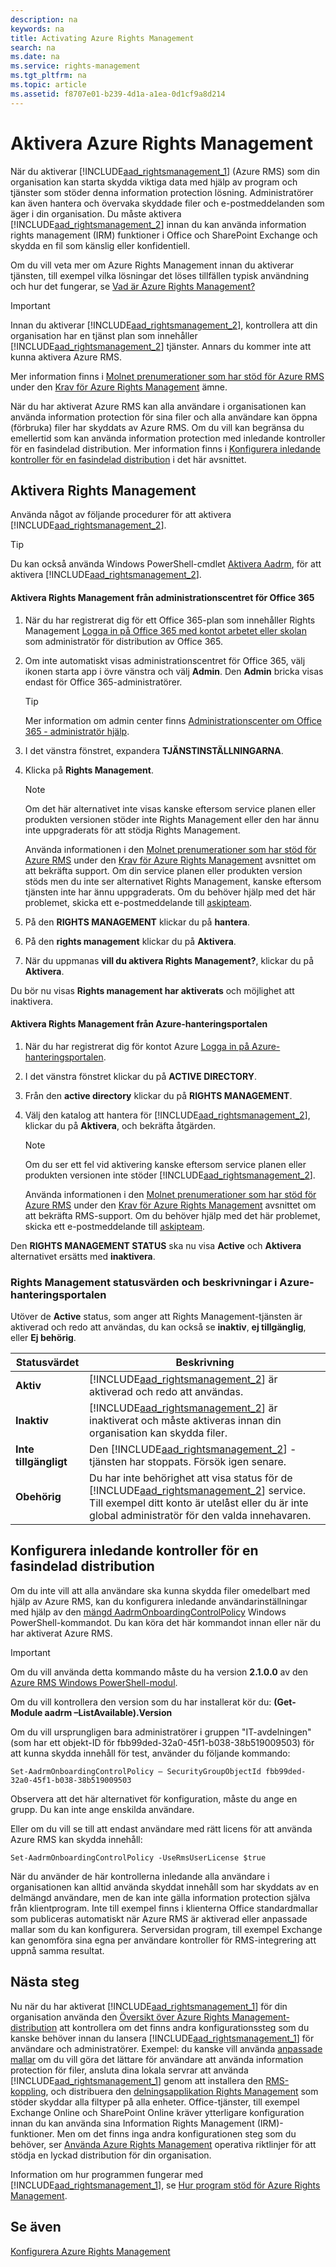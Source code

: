 ```yaml
---
description: na
keywords: na
title: Activating Azure Rights Management
search: na
ms.date: na
ms.service: rights-management
ms.tgt_pltfrm: na
ms.topic: article
ms.assetid: f8707e01-b239-4d1a-a1ea-0d1cf9a8d214
---
```

# Aktivera Azure Rights Management
När du aktiverar [!INCLUDE[aad_rightsmanagement_1](../Token/aad_rightsmanagement_1_md.md)] (Azure RMS) som din organisation kan starta skydda viktiga data med hjälp av program och tjänster som stöder denna information protection lösning. Administratörer kan även hantera och övervaka skyddade filer och e-postmeddelanden som äger i din organisation. Du måste aktivera [!INCLUDE[aad_rightsmanagement_2](../Token/aad_rightsmanagement_2_md.md)] innan du kan använda information rights management (IRM) funktioner i Office och SharePoint Exchange och skydda en fil som känslig eller konfidentiell.

Om du vill veta mer om Azure Rights Management innan du aktiverar tjänsten, till exempel vilka lösningar det löses tillfällen typisk användning och hur det fungerar, se [Vad är Azure Rights Management?](../Topic/What_is_Azure_Rights_Management_.md)

> [!IMPORTANT]
> Innan du aktiverar [!INCLUDE[aad_rightsmanagement_2](../Token/aad_rightsmanagement_2_md.md)], kontrollera att din organisation har en tjänst plan som innehåller [!INCLUDE[aad_rightsmanagement_2](../Token/aad_rightsmanagement_2_md.md)] tjänster. Annars du kommer inte att kunna aktivera Azure RMS.
> 
> Mer information finns i [Molnet prenumerationer som har stöd för Azure RMS](../Topic/Requirements_for_Azure_Rights_Management.md#BKMK_SupportedSubscriptions) under den [Krav för Azure Rights Management](../Topic/Requirements_for_Azure_Rights_Management.md) ämne.

När du har aktiverat Azure RMS kan alla användare i organisationen kan använda information protection för sina filer och alla användare kan öppna (förbruka) filer har skyddats av Azure RMS. Om du vill kan begränsa du emellertid som kan använda information protection med inledande kontroller för en fasindelad distribution. Mer information finns i [Konfigurera inledande kontroller för en fasindelad distribution](../Topic/Activating_Azure_Rights_Management.md#BKMK_OnboardingControls) i det här avsnittet.

## Aktivera Rights Management
Använda något av följande procedurer för att aktivera [!INCLUDE[aad_rightsmanagement_2](../Token/aad_rightsmanagement_2_md.md)].

> [!TIP]
> Du kan också använda Windows PowerShell-cmdlet [Aktivera Aadrm](http://msdn.microsoft.com/library/windowsazure/dn629412.aspx), för att aktivera [!INCLUDE[aad_rightsmanagement_2](../Token/aad_rightsmanagement_2_md.md)].

#### Aktivera Rights Management från administrationscentret för Office 365

1.  När du har registrerat dig för ett Office 365-plan som innehåller Rights Management [Logga in på Office 365 med kontot arbetet eller skolan](https://portal.office.com/) som administratör för distribution av Office 365.

2.  Om inte automatiskt visas administrationscentret för Office 365, välj ikonen starta app i övre vänstra och välj **Admin**. Den **Admin** bricka visas endast för Office 365-administratörer.

    > [!TIP]
    > Mer information om admin center finns [Administrationscenter om Office 365 - administratör hjälp](https://support.office.com/article/About-the-Office-365-admin-center-Admin-Help-58537702-d421-4d02-8141-e128e3703547).

3.  I det vänstra fönstret, expandera **TJÄNSTINSTÄLLNINGARNA**.

4.  Klicka på **Rights Management**.

    > [!NOTE]
    > Om det här alternativet inte visas kanske eftersom service planen eller produkten versionen stöder inte Rights Management eller den har ännu inte uppgraderats för att stödja Rights Management.
    > 
    > Använda informationen i den [Molnet prenumerationer som har stöd för Azure RMS](../Topic/Requirements_for_Azure_Rights_Management.md#BKMK_SupportedSubscriptions) under den [Krav för Azure Rights Management](../Topic/Requirements_for_Azure_Rights_Management.md) avsnittet om att bekräfta support. Om din service planen eller produkten version stöds men du inte ser alternativet Rights Management, kanske eftersom tjänsten inte har ännu uppgraderats. Om du behöver hjälp med det här problemet, skicka ett e-postmeddelande till [askipteam](mailto:askipteam@microsoft.com?subject=I%20cannot%20activate%20RMS).

5.  På den **RIGHTS MANAGEMENT** klickar du på **hantera**.

6.  På den **rights management** klickar du på **Aktivera**.

7.  När du uppmanas **vill du aktivera Rights Management?**, klickar du på **Aktivera**.

Du bör nu visas **Rights management har aktiverats** och möjlighet att inaktivera.

#### Aktivera Rights Management från Azure-hanteringsportalen

1.  När du har registrerat dig för kontot Azure [Logga in på Azure-hanteringsportalen](http://go.microsoft.com/fwlink/p/?LinkID=275081).

2.  I det vänstra fönstret klickar du på **ACTIVE DIRECTORY**.

3.  Från den **active directory** klickar du på **RIGHTS MANAGEMENT**.

4.  Välj den katalog att hantera för [!INCLUDE[aad_rightsmanagement_2](../Token/aad_rightsmanagement_2_md.md)], klickar du på **Aktivera**, och bekräfta åtgärden.

    > [!NOTE]
    > Om du ser ett fel vid aktivering kanske eftersom service planen eller produkten versionen inte stöder [!INCLUDE[aad_rightsmanagement_2](../Token/aad_rightsmanagement_2_md.md)].
    > 
    > Använda informationen i den [Molnet prenumerationer som har stöd för Azure RMS](../Topic/Requirements_for_Azure_Rights_Management.md#BKMK_SupportedSubscriptions) under den [Krav för Azure Rights Management](../Topic/Requirements_for_Azure_Rights_Management.md) avsnittet om att bekräfta RMS-support. Om du behöver hjälp med det här problemet, skicka ett e-postmeddelande till [askipteam](mailto:askipteam?subject=I%20cannot%20activate%20RMS).

Den **RIGHTS MANAGEMENT STATUS** ska nu visa **Active** och **Aktivera** alternativet ersätts med **inaktivera**.

### Rights Management statusvärden och beskrivningar i Azure-hanteringsportalen
Utöver de **Active** status, som anger att Rights Management-tjänsten är aktiverad och redo att användas, du kan också se **inaktiv**, **ej tillgänglig**, eller **Ej behörig**.

|Statusvärdet|Beskrivning|
|----------------|---------------|
|**Aktiv**|[!INCLUDE[aad_rightsmanagement_2](../Token/aad_rightsmanagement_2_md.md)] är aktiverad och redo att användas.|
|**Inaktiv**|[!INCLUDE[aad_rightsmanagement_2](../Token/aad_rightsmanagement_2_md.md)] är inaktiverat och måste aktiveras innan din organisation kan skydda filer.|
|**Inte tillgängligt**|Den [!INCLUDE[aad_rightsmanagement_2](../Token/aad_rightsmanagement_2_md.md)] -tjänsten har stoppats. Försök igen senare.|
|**Obehörig**|Du har inte behörighet att visa status för de [!INCLUDE[aad_rightsmanagement_2](../Token/aad_rightsmanagement_2_md.md)] service. Till exempel ditt konto är utelåst eller du är inte global administratör för den valda innehavaren.|

## <a name="BKMK_OnboardingControls"></a>Konfigurera inledande kontroller för en fasindelad distribution
Om du inte vill att alla användare ska kunna skydda filer omedelbart med hjälp av Azure RMS, kan du konfigurera inledande användarinställningar med hjälp av den [mängd AadrmOnboardingControlPolicy](http://msdn.microsoft.com/library/azure/dn857521.aspx) Windows PowerShell-kommandot. Du kan köra det här kommandot innan eller när du har aktiverat Azure RMS.

> [!IMPORTANT]
> Om du vill använda detta kommando måste du ha version **2.1.0.0** av den [Azure RMS Windows PowerShell-modul](http://go.microsoft.com/fwlink/?LinkId=257721).
> 
> Om du vill kontrollera den version som du har installerat kör du: **(Get-Module aadrm –ListAvailable).Version**

Om du vill ursprungligen bara administratörer i gruppen "IT-avdelningen" (som har ett objekt-ID för fbb99ded-32a0-45f1-b038-38b519009503) för att kunna skydda innehåll för test, använder du följande kommando:

```
Set-AadrmOnboardingControlPolicy – SecurityGroupObjectId fbb99ded-32a0-45f1-b038-38b519009503
```
Observera att det här alternativet för konfiguration, måste du ange en grupp. Du kan inte ange enskilda användare.

Eller om du vill se till att endast användare med rätt licens för att använda Azure RMS kan skydda innehåll:

```
Set-AadrmOnboardingControlPolicy -UseRmsUserLicense $true
```
När du använder de här kontrollerna inledande alla användare i organisationen kan alltid använda skyddat innehåll som har skyddats av en delmängd användare, men de kan inte gälla information protection själva från klientprogram. Inte till exempel finns i klienterna Office standardmallar som publiceras automatiskt när Azure RMS är aktiverad eller anpassade mallar som du kan konfigurera.  Serversidan program, till exempel Exchange kan genomföra sina egna per användare kontroller för RMS-integrering att uppnå samma resultat.

## Nästa steg
Nu när du har aktiverat [!INCLUDE[aad_rightsmanagement_1](../Token/aad_rightsmanagement_1_md.md)] för din organisation använda den [Översikt över Azure Rights Management-distribution](../Topic/Azure_Rights_Management_Deployment_Roadmap.md) att kontrollera om det finns andra konfigurationssteg som du kanske behöver innan du lansera [!INCLUDE[aad_rightsmanagement_1](../Token/aad_rightsmanagement_1_md.md)] för användare och administratörer. Exempel: du kanske vill använda [anpassade mallar](http://technet.microsoft.com/library/dn642472.aspx) om du vill göra det lättare för användare att använda information protection för filer, ansluta dina lokala servrar att använda [!INCLUDE[aad_rightsmanagement_1](../Token/aad_rightsmanagement_1_md.md)] genom att installera den [RMS-koppling](http://technet.microsoft.com/library/dn375964.aspx), och distribuera den [delningsapplikation Rights Management](http://technet.microsoft.com/library/jj585031.aspx) som stöder skyddar alla filtyper på alla enheter. Office-tjänster, till exempel Exchange Online och SharePoint Online kräver ytterligare konfiguration innan du kan använda sina Information Rights Management (IRM)-funktioner. Men om det finns inga andra konfigurationen steg som du behöver, ser [Använda Azure Rights Management](../Topic/Using_Azure_Rights_Management.md) operativa riktlinjer för att stödja en lyckad distribution för din organisation.

Information om hur programmen fungerar med [!INCLUDE[aad_rightsmanagement_1](../Token/aad_rightsmanagement_1_md.md)], se [Hur program stöd för Azure Rights Management](../Topic/How_Applications_Support_Azure_Rights_Management.md).

## Se även
[Konfigurera Azure Rights Management](../Topic/Configuring_Azure_Rights_Management.md)

